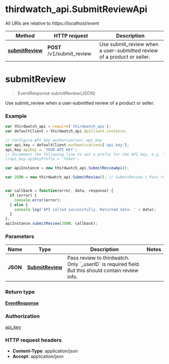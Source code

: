 # thirdwatch_api.SubmitReviewApi

All URIs are relative to *https://localhost/event*

Method | HTTP request | Description
------------- | ------------- | -------------
[**submitReview**](SubmitReviewApi.md#submitReview) | **POST** /v1/submit_review | Use submit_review when a user-submitted review of a product or seller.


<a name="submitReview"></a>
# **submitReview**
> EventResponse submitReview(JSON)

Use submit_review when a user-submitted review of a product or seller.

### Example
```javascript
var thirdwatch_api = require('thirdwatch_api');
var defaultClient = thirdwatch_api.ApiClient.instance;

// Configure API key authorization: api_key
var api_key = defaultClient.authentications['api_key'];
api_key.apiKey = 'YOUR API KEY';
// Uncomment the following line to set a prefix for the API key, e.g. "Token" (defaults to null)
//api_key.apiKeyPrefix = 'Token';

var apiInstance = new thirdwatch_api.SubmitReviewApi();

var JSON = new thirdwatch_api.SubmitReview(); // SubmitReview | Pass review to thirdwatch. Only `_userID` is required field. But this should contain review info.


var callback = function(error, data, response) {
  if (error) {
    console.error(error);
  } else {
    console.log('API called successfully. Returned data: ' + data);
  }
};
apiInstance.submitReview(JSON, callback);
```

### Parameters

Name | Type | Description  | Notes
------------- | ------------- | ------------- | -------------
 **JSON** | [**SubmitReview**](SubmitReview.md)| Pass review to thirdwatch. Only &#x60;_userID&#x60; is required field. But this should contain review info. | 

### Return type

[**EventResponse**](EventResponse.md)

### Authorization

[api_key](../README.md#api_key)

### HTTP request headers

 - **Content-Type**: application/json
 - **Accept**: application/json

